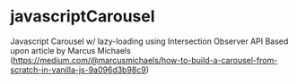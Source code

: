 # javascriptCarousel
Javascript Carousel w/ lazy-loading using Intersection Observer API
Based upon article by Marcus Michaels (https://medium.com/@marcusmichaels/how-to-build-a-carousel-from-scratch-in-vanilla-js-9a096d3b98c9)
